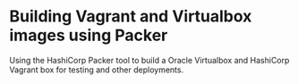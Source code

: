 # Building Vagrant and Virtualbox images using Packer

Using the HashiCorp Packer tool to build a Oracle Virtualbox and HashiCorp Vagrant box for testing and other deployments. 
